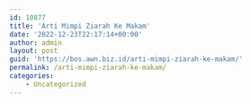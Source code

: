 ```yaml
---
id: 10877
title: 'Arti Mimpi Ziarah Ke Makam'
date: '2022-12-23T22:17:14+00:00'
author: admin
layout: post
guid: 'https://bos.awn.biz.id/arti-mimpi-ziarah-ke-makam/'
permalink: /arti-mimpi-ziarah-ke-makam/
categories:
    - Uncategorized
---
```



